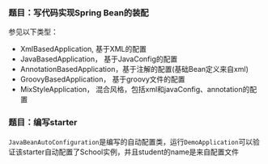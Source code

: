 ### 题目：写代码实现Spring Bean的装配
参见以下类型：
* XmlBasedApplication, 基于XML的配置
* JavaBasedApplication， 基于JavaConfig的配置
* AnnotationBasedApplication，基于注解的配置(基础Bean定义来自xml)
* GroovyBasedApplication， 基于groovy文件的配置
* MixStyleApplication， 混合风格，包括xml和javaConfig、annotation的配置

### 题目：编写starter
`JavaBeanAutoConfiguration`是编写的自动配置类，运行`DemoApplication`可以验证该starter自动配置了School实例，并且student的name是来自配置文件

